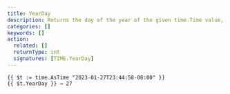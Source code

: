 ```yaml
---
title: YearDay
description: Returns the day of the year of the given time.Time value, in the range [1, 365] for non-leap years, and [1, 366] in leap years.
categories: []
keywords: []
action:
  related: []
  returnType: int
  signatures: [TIME.YearDay]
---
```


```go-html-template
{{ $t := time.AsTime "2023-01-27T23:44:58-08:00" }}
{{ $t.YearDay }} → 27
```

